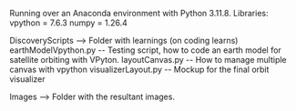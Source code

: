Running over an Anaconda environment with Python 3.11.8.
  Libraries:
    vpython      = 7.6.3
    numpy        = 1.26.4

DiscoveryScripts  --> Folder with learnings (on coding learns)
  earthModelVpython.py      -- Testing script, how to code an earth model for satellite orbiting with VPyton.
  layoutCanvas.py           -- How to manage multiple canvas with vpython
  visualizerLayout.py       -- Mockup for the final orbit visualizer

Images            --> Folder with the resultant images.
